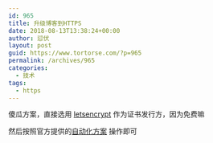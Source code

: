 ```yaml
---
id: 965
title: 升级博客到HTTPS
date: 2018-08-13T13:38:24+00:00
author: 愆伏
layout: post
guid: https://www.tortorse.com/?p=965
permalink: /archives/965
categories:
  - 技术
tags:
  - https
---
```

傻瓜方案，直接选用 [letsencrypt](https://letsencrypt.org) 作为证书发行方，因为免费嘛

然后按照官方提供的[自动化方案](https://certbot.eff.org/lets-encrypt/) 操作即可